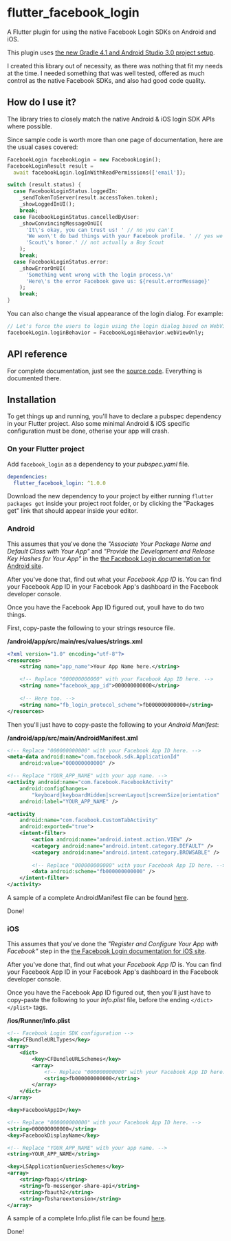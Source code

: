 # flutter_facebook_login

A Flutter plugin for using the native Facebook Login SDKs on Android and iOS.

This plugin uses [the new Gradle 4.1 and Android Studio 3.0 project setup](https://github.com/flutter/flutter/wiki/Updating-Flutter-projects-to-Gradle-4.1-and-Android-Studio-Gradle-plugin-3.0.1).

I created this library out of necessity, as there was nothing that fit my needs at the time. I
needed something that was well tested, offered as much control as the native Facebook SDKs, and also
had good code quality.

## How do I use it?

The library tries to closely match the native Android & iOS login SDK APIs where possible.

Since sample code is worth more than one page of documentation, here are the usual cases covered:

```dart
FacebookLogin facebookLogin = new FacebookLogin();
FacebookLoginResult result =
  await facebookLogin.logInWithReadPermissions(['email']);

switch (result.status) {
  case FacebookLoginStatus.loggedIn:
    _sendTokenToServer(result.accessToken.token);
    _showLoggedInUI();
    break;
  case FacebookLoginStatus.cancelledByUser:
    _showConvincingMessageOnUI(
      'It\'s okay, you can trust us! ' // no you can't
      'We won\'t do bad things with your Facebook profile. ' // yes we will
      'Scout\'s honor.' // not actually a Boy Scout
    );
    break;
  case FacebookLoginStatus.error:
    _showErrorOnUI(
      'Something went wrong with the login process.\n'
      'Here\'s the error Facebook gave us: ${result.errorMessage}'
    );
    break;
}
```

You can also change the visual appearance of the login dialog. For example:

```dart
// Let's force the users to login using the login dialog based on WebViews. Yay!
facebookLogin.loginBehavior = FacebookLoginBehavior.webViewOnly;
```

## API reference

For complete documentation, just see the [source code](/flutter_facebook_login.dart). Everything is documented there.

## Installation

To get things up and running, you'll have to declare a pubspec dependency in your Flutter project.
Also some minimal Android & iOS specific configuration must be done, otherise your app will crash.

### On your Flutter project

Add `facebook_login` as a dependency to your _pubspec.yaml_ file.

```yaml
dependencies:
  flutter_facebook_login: ^1.0.0
```

Download the new dependency to your project by either running `flutter packages get` inside your
project root folder, or by clicking the "Packages get" link that should appear inside your editor.

### Android

This assumes that you've done the _"Associate Your Package Name and Default Class with Your App"_ and
 _"Provide the Development and Release Key Hashes for Your App"_ in the [the Facebook Login documentation for Android site](https://developers.facebook.com/docs/facebook-login/android).


After you've done that, find out what your _Facebook App ID_ is. You can find your Facebook App ID in your Facebook App's dashboard in the Facebook developer console.

Once you have the Facebook App ID figured out, youll have to do two things.

First, copy-paste the following to your strings resource file.

**<your project root>/android/app/src/main/res/values/strings.xml**

```xml
<?xml version="1.0" encoding="utf-8"?>
<resources>
    <string name="app_name">Your App Name here.</string>

    <!-- Replace "000000000000" with your Facebook App ID here. -->
    <string name="facebook_app_id">000000000000</string>
    
    <!-- Here too. -->
    <string name="fb_login_protocol_scheme">fb000000000000</string>
</resources>
```

Then you'll just have to copy-paste the following to your _Android Manifest_:

**<your project root>/android/app/src/main/AndroidManifest.xml**

```xml
<!-- Replace "000000000000" with your Facebook App ID here. -->
<meta-data android:name="com.facebook.sdk.ApplicationId"
    android:value="000000000000" />

<!-- Replace "YOUR_APP_NAME" with your app name. -->
<activity android:name="com.facebook.FacebookActivity"
    android:configChanges=
        "keyboard|keyboardHidden|screenLayout|screenSize|orientation"
    android:label="YOUR_APP_NAME" />

<activity
    android:name="com.facebook.CustomTabActivity"
    android:exported="true">
    <intent-filter>
        <action android:name="android.intent.action.VIEW" />
        <category android:name="android.intent.category.DEFAULT" />
        <category android:name="android.intent.category.BROWSABLE" />
        
        <!-- Replace "000000000000" with your Facebook App ID here. -->
        <data android:scheme="fb000000000000" />
    </intent-filter>
</activity>
```

A sample of a complete AndroidManifest file can be found [here](/example/android/app/src/main/AndroidManifest.xml).

Done!

### iOS

This assumes that you've done the _"Register and Configure Your App with Facebook"_ step in the 
[the Facebook Login documentation for iOS site](https://developers.facebook.com/docs/facebook-login/ios).

After you've done that, find out what your _Facebook App ID_ is. You can find your Facebook App ID in your Facebook App's dashboard in the Facebook developer console.
 
Once you have the Facebook App ID figured out, then you'll just have to copy-paste the following to your _Info.plist_ file, before the ending `</dict></plist>` tags.

**<your project root>/ios/Runner/Info.plist**

```xml
<!-- Facebook Login SDK configuration -->
<key>CFBundleURLTypes</key>
<array>
    <dict>
        <key>CFBundleURLSchemes</key>
        <array>
            <!-- Replace "000000000000" with your Facebook App ID here. -->
            <string>fb000000000000</string>
        </array>
    </dict>
</array>

<key>FacebookAppID</key>

<!-- Replace "000000000000" with your Facebook App ID here. -->
<string>000000000000</string>
<key>FacebookDisplayName</key>

<!-- Replace "YOUR_APP_NAME" with your app name. -->
<string>YOUR_APP_NAME</string>

<key>LSApplicationQueriesSchemes</key>
<array>
    <string>fbapi</string>
    <string>fb-messenger-share-api</string>
    <string>fbauth2</string>
    <string>fbshareextension</string>
</array>
```

A sample of a complete Info.plist file can be found [here](/example/ios/Runner/Info.plist).

Done!